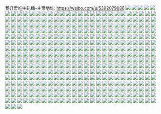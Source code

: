 我好爱吃牛轧糖-主页地址: https://weibo.com/u/5392079686 
![](https://wx4.sinaimg.cn/mw2000/005SUCfcly1h9kzugsl7mj30u014idor.jpg) 
![](https://wx4.sinaimg.cn/mw2000/005SUCfcly1h9kzuhhcf0j30u014own7.jpg) 
![](https://wx4.sinaimg.cn/mw2000/005SUCfcly1h9kzufnsnrj30u016p0y1.jpg) 
![](https://wx4.sinaimg.cn/mw2000/005SUCfcly1h9kkhvs0b6j313g0u043g.jpg) 
![](https://wx4.sinaimg.cn/mw2000/005SUCfcly1h9kkhw58gxj311v0u041u.jpg) 
![](https://wx4.sinaimg.cn/mw2000/005SUCfcly1h9kkhwgxinj31fn0r9gpw.jpg) 
![](https://wx4.sinaimg.cn/mw2000/005SUCfcly1h9kkhwu2ibj31iv0qmtfe.jpg) 
![](https://wx4.sinaimg.cn/mw2000/005SUCfcly1h9kkhx6j85j319v0s0wit.jpg) 
![](https://wx4.sinaimg.cn/mw2000/005SUCfcly1h9kkhvh92ij31bv0sl79a.jpg) 
![](https://wx4.sinaimg.cn/mw2000/005SUCfcly1h9jpg7xs82j319k0u0448.jpg) 
![](https://wx4.sinaimg.cn/mw2000/005SUCfcly1h9it75320lj30u0140qas.jpg) 
![](https://wx4.sinaimg.cn/mw2000/005SUCfcly1h9it75o69ij30u0140q9w.jpg) 
![](https://wx4.sinaimg.cn/mw2000/005SUCfcly1h9it74c6g5j30u013u101.jpg) 
![](https://wx4.sinaimg.cn/mw2000/005SUCfcly1h9h80gibfqj30u01cf10h.jpg) 
![](https://wx4.sinaimg.cn/mw2000/005SUCfcly1h9h80g0b1dj30u01bt7bl.jpg) 
![](https://wx4.sinaimg.cn/mw2000/005SUCfcly1h9gabzqoo3j30wi0a6jt8.jpg) 
![](https://wx4.sinaimg.cn/mw2000/005SUCfcly1h9fben9w0bj30u01sytkt.jpg) 
![](https://wx4.sinaimg.cn/mw2000/005SUCfcly1h9fbevyojrj30u01syn8r.jpg) 
![](https://wx4.sinaimg.cn/mw2000/005SUCfcly1h9f6ht79g2j30u0140wmm.jpg) 
![](https://wx4.sinaimg.cn/mw2000/005SUCfcly1h9f6htt3c5j30u014bn4l.jpg) 
![](https://wx4.sinaimg.cn/mw2000/005SUCfcly1h9f6hu7geaj30u015cahd.jpg) 
![](https://wx4.sinaimg.cn/mw2000/005SUCfcly1h9f2pi5rzpj30r80o4q53.jpg) 
![](https://wx4.sinaimg.cn/mw2000/005SUCfcly1h9f2phx4qaj30yb0km426.jpg) 
![](https://wx4.sinaimg.cn/mw2000/005SUCfcly1h9erq0zhh2j30u0140tkg.jpg) 
![](https://wx4.sinaimg.cn/mw2000/005SUCfcly1h9d0kcpbdoj30u01gatfu.jpg) 
![](https://wx4.sinaimg.cn/mw2000/005SUCfcly1h9d0kdcdobj30u01jf0zk.jpg) 
![](https://wx4.sinaimg.cn/mw2000/005SUCfcly1h9cx3nk0anj31sy0u0tj1.jpg) 
![](https://wx4.sinaimg.cn/mw2000/005SUCfcly1h9asd7gvxkj30wi0jiwie.jpg) 
![](https://wx4.sinaimg.cn/mw2000/005SUCfcly1h9asd729fhj30u00wzag5.jpg) 
![](https://wx4.sinaimg.cn/mw2000/005SUCfcly1h9a66porcdj30u016ctd6.jpg) 
![](https://wx4.sinaimg.cn/mw2000/005SUCfcly1h91aam4b73j30u011xahb.jpg) 
![](https://wx4.sinaimg.cn/mw2000/005SUCfcly1h91aams9hfj30u012vgss.jpg) 
![](https://wx4.sinaimg.cn/mw2000/005SUCfcly1h91aan5j7wj30u00zxjw9.jpg) 
![](https://wx4.sinaimg.cn/mw2000/005SUCfcly1h91aaniqmgj30u010udlz.jpg) 
![](https://wx4.sinaimg.cn/mw2000/005SUCfcly1h8ye5npccfj30wi1ychdt.jpg) 
![](https://wx4.sinaimg.cn/mw2000/005SUCfcly1h8y09awg0rj30u00vc42v.jpg) 
![](https://wx4.sinaimg.cn/mw2000/005SUCfcly1h8xyrsz1pjj30u01hck0x.jpg) 
![](https://wx4.sinaimg.cn/mw2000/005SUCfcly1h8xyrttm9ej30u00vqdkz.jpg) 
![](https://wx4.sinaimg.cn/mw2000/005SUCfcly1h8xyru55u0j30uy0u0q9j.jpg) 
![](https://wx4.sinaimg.cn/mw2000/005SUCfcly1h8xyrs6iq4j30u0140wih.jpg) 
![](https://wx4.sinaimg.cn/mw2000/005SUCfcly1h8worz46vcj30u01syal3.jpg) 
![](https://wx4.sinaimg.cn/mw2000/005SUCfcly1h8wokzaslwj30u0140afv.jpg) 
![](https://wx4.sinaimg.cn/mw2000/005SUCfcly1h8tumzg6u5j31oc2cou0x.jpg) 
![](https://wx4.sinaimg.cn/mw2000/005SUCfcly1h8tumtow2tj31ld2avkjl.jpg) 
![](https://wx4.sinaimg.cn/mw2000/005SUCfcly1h8tun8pagtj31uv2mb1ky.jpg) 
![](https://wx4.sinaimg.cn/mw2000/005SUCfcly1h8t6nhfukhj30u0140n15.jpg) 
![](https://wx4.sinaimg.cn/mw2000/005SUCfcly1h8spwcq5qpj30wi0degnk.jpg) 
![](https://wx4.sinaimg.cn/mw2000/005SUCfcly1h8mydjminhj30w60u07a0.jpg) 
![](https://wx4.sinaimg.cn/mw2000/005SUCfcly1h8lpj7d64ej30wi0hvq70.jpg) 
![](https://wx4.sinaimg.cn/mw2000/005SUCfcly1h8hue14gihj31400u0n3z.jpg) 
![](https://wx4.sinaimg.cn/mw2000/005SUCfcly1h8cv6rxrx6j30u014ndoj.jpg) 
![](https://wx4.sinaimg.cn/mw2000/005SUCfcly1h88ao8e3gdj30u01407b6.jpg) 
![](https://wx4.sinaimg.cn/mw2000/005SUCfcly1h88ao8w0ufj30u0140wmp.jpg) 
![](https://wx4.sinaimg.cn/mw2000/005SUCfcly1h86xxnh22aj30u015u7ah.jpg) 
![](https://wx4.sinaimg.cn/mw2000/005SUCfcly1h84p8dku0jj30u01407c7.jpg) 
![](https://wx4.sinaimg.cn/mw2000/005SUCfcly1h7t9nzsbonj30u01eddj9.jpg) 
![](https://wx4.sinaimg.cn/mw2000/005SUCfcly1h7t9o14aroj30u01syn1r.jpg) 
![](https://wx4.sinaimg.cn/mw2000/005SUCfcly1h7t9nzexltj30u01sy46v.jpg) 
![](https://wx4.sinaimg.cn/mw2000/005SUCfcly1h7t9o242i7j30wi0syacr.jpg) 
![](https://wx4.sinaimg.cn/mw2000/005SUCfcly1h7r6cx8hgij30u01sydlt.jpg) 
![](https://wx4.sinaimg.cn/mw2000/005SUCfcly1h7pvhh4mfnj30wi0i0wfp.jpg) 
![](https://wx4.sinaimg.cn/mw2000/005SUCfcly1h7nqrin03cj30u01l5aej.jpg) 
![](https://wx4.sinaimg.cn/mw2000/005SUCfcly1h7nqrj45uzj30u01jhag6.jpg) 
![](https://wx4.sinaimg.cn/mw2000/005SUCfcly1h7nffum4zwj30u01kln6z.jpg) 
![](https://wx4.sinaimg.cn/mw2000/005SUCfcly1h7kynt37vej30wi08sgng.jpg) 
![](https://wx4.sinaimg.cn/mw2000/005SUCfcly1h7gmzlk5nqj30u01hgmyw.jpg) 
![](https://wx4.sinaimg.cn/mw2000/005SUCfcly1h7gmzm2hfzj30u01hhgsj.jpg) 
![](https://wx4.sinaimg.cn/mw2000/005SUCfcly1h7gmzl6vqxj30u01hg43l.jpg) 
![](https://wx4.sinaimg.cn/mw2000/005SUCfcly1h7gmzmdgt5j31900u0jsk.jpg) 
![](https://wx4.sinaimg.cn/mw2000/005SUCfcly1h7gmzmwtjej31780u074y.jpg) 
![](https://wx4.sinaimg.cn/mw2000/005SUCfcly1h7gmzopnvkj31900u0n6v.jpg) 
![](https://wx4.sinaimg.cn/mw2000/005SUCfcly1h7gmzn7xjxj30yu0u0797.jpg) 
![](https://wx4.sinaimg.cn/mw2000/005SUCfcly1h7gmznn0bpj31hg0u0wmr.jpg) 
![](https://wx4.sinaimg.cn/mw2000/005SUCfcly1h7gmzo3g6tj30u0190n39.jpg) 
![](https://wx4.sinaimg.cn/mw2000/005SUCfcly1h7eatqew9qj30u0190wrm.jpg) 
![](https://wx4.sinaimg.cn/mw2000/005SUCfcly1h7eatjdu22j30u018paea.jpg) 
![](https://wx4.sinaimg.cn/mw2000/005SUCfcly1h7eatigx9vj30u019hq8i.jpg) 
![](https://wx4.sinaimg.cn/mw2000/005SUCfcly1h7eatk86woj30u0190aca.jpg) 
![](https://wx4.sinaimg.cn/mw2000/005SUCfcly1h7eatkoxzcj30u01917cm.jpg) 
![](https://wx4.sinaimg.cn/mw2000/005SUCfcly1h7eatl7m8aj30u019010j.jpg) 
![](https://wx4.sinaimg.cn/mw2000/005SUCfcly1h7eatlsipkj30u0190wly.jpg) 
![](https://wx4.sinaimg.cn/mw2000/005SUCfcly1h7eatmi9cnj30u0190jzs.jpg) 
![](https://wx4.sinaimg.cn/mw2000/005SUCfcly1h7eatmy4f3j30u01907az.jpg) 
![](https://wx4.sinaimg.cn/mw2000/005SUCfcly1h7eatndz14j30u0191dhq.jpg) 
![](https://wx4.sinaimg.cn/mw2000/005SUCfcly1h7eauk0bkbj31900u0jzq.jpg) 
![](https://wx4.sinaimg.cn/mw2000/005SUCfcly1h7axgsxp6mj30u015y0zo.jpg) 
![](https://wx4.sinaimg.cn/mw2000/005SUCfcly1h7ajnhzcukj30u0136gsq.jpg) 
![](https://wx4.sinaimg.cn/mw2000/005SUCfcly1h7ajniaz09j30a60a9q38.jpg) 
![](https://wx4.sinaimg.cn/mw2000/005SUCfcly1h79o1m5swgj30wi0fyq4n.jpg) 
![](https://wx4.sinaimg.cn/mw2000/005SUCfcly1h79o1lrbh9j30u011hq3e.jpg) 
![](https://wx4.sinaimg.cn/mw2000/005SUCfcly1h79hhcv5ycj30o805x74n.jpg) 
![](https://wx4.sinaimg.cn/mw2000/005SUCfcly1h78kk4mytoj30u01407b5.jpg) 
![](https://wx4.sinaimg.cn/mw2000/005SUCfcly1h78kk5a2jcj30u014i77f.jpg) 
![](https://wx4.sinaimg.cn/mw2000/005SUCfcly1h78kk5zl11j31400u0gvb.jpg) 
![](https://wx4.sinaimg.cn/mw2000/005SUCfcly1h78kk6en58j30u010ete1.jpg) 
![](https://wx4.sinaimg.cn/mw2000/005SUCfcly1h76hd6l480j30u00wvn3m.jpg) 
![](https://wx4.sinaimg.cn/mw2000/005SUCfcly1h76hdbjct8j30u01syq7t.jpg) 
![](https://wx4.sinaimg.cn/mw2000/005SUCfcly1h76hebsnhlj30u01sy44c.jpg) 
![](https://wx4.sinaimg.cn/mw2000/005SUCfcly1h76hfzwm6hj30wi0id42c.jpg) 
![](https://wx4.sinaimg.cn/mw2000/005SUCfcly1h753uk42qrj30wi0twjvu.jpg) 
![](https://wx4.sinaimg.cn/mw2000/005SUCfcly1h73nl72m8uj30u012htab.jpg) 
![](https://wx4.sinaimg.cn/mw2000/005SUCfcly1h6zxur0895j30wi0kgtau.jpg) 
![](https://wx4.sinaimg.cn/mw2000/005SUCfcly1h6wywhn3eij30u0140qbt.jpg) 
![](https://wx4.sinaimg.cn/mw2000/005SUCfcly1h6wywgytkhj30u0140jz5.jpg) 
![](https://wx4.sinaimg.cn/mw2000/005SUCfcly1h6u409ie86j30u01sydlb.jpg) 
![](https://wx4.sinaimg.cn/mw2000/005SUCfcly1h6ricacalgj30u015wdib.jpg) 
![](https://wx4.sinaimg.cn/mw2000/005SUCfcly1h6r8romhw7j30u011gdlp.jpg) 
![](https://wx4.sinaimg.cn/mw2000/005SUCfcly1h6r8rp6cs2j30u00zkafs.jpg) 
![](https://wx4.sinaimg.cn/mw2000/005SUCfcly1h6r8rpqegdj30u0102wff.jpg) 
![](https://wx4.sinaimg.cn/mw2000/005SUCfcly1h6qxzwfmt6j30u012sjyu.jpg) 
![](https://wx4.sinaimg.cn/mw2000/005SUCfcly1h6qxzx5vnzj30u0140n6a.jpg) 
![](https://wx4.sinaimg.cn/mw2000/005SUCfcly1h6qxzxq6d1j31400u0whg.jpg) 
![](https://wx4.sinaimg.cn/mw2000/005SUCfcly1h6qy05nruvj30u013an3g.jpg) 
![](https://wx4.sinaimg.cn/mw2000/005SUCfcly1h6nxaqylbxj30u0140qb7.jpg) 
![](https://wx4.sinaimg.cn/mw2000/005SUCfcly1h6nxarbblij30u0140tfw.jpg) 
![](https://wx4.sinaimg.cn/mw2000/005SUCfcly1h6mpwgjm0pj30u0140q5m.jpg) 
![](https://wx4.sinaimg.cn/mw2000/005SUCfcly1h6mpwhklwcj30u0140go6.jpg) 
![](https://wx4.sinaimg.cn/mw2000/005SUCfcly1h6katyjan4j30ir0jm3zb.jpg) 
![](https://wx4.sinaimg.cn/mw2000/005SUCfcly1h6i1c80vvoj30u00xata7.jpg) 
![](https://wx4.sinaimg.cn/mw2000/005SUCfcly1h679fxoa86j30u01400xf.jpg) 
![](https://wx4.sinaimg.cn/mw2000/005SUCfcly1h679fx7u8qj30u0140wf7.jpg) 
![](https://wx4.sinaimg.cn/mw2000/005SUCfcly1h61stq0d20j30u01syn18.jpg) 
![](https://wx4.sinaimg.cn/mw2000/005SUCfcly1h5vhsiagi1j30u0184qi3.jpg) 
![](https://wx4.sinaimg.cn/mw2000/005SUCfcly1h5vhshp3ioj30u0140tl4.jpg) 
![](https://wx4.sinaimg.cn/mw2000/005SUCfcly1h5tl7ufurzj30vn0nr41g.jpg) 
![](https://wx4.sinaimg.cn/mw2000/005SUCfcly1h5se89k7mgj30wi0xsn2b.jpg) 
![](https://wx4.sinaimg.cn/mw2000/005SUCfcly1h5nytxdwatj319y1yshdt.jpg) 
![](https://wx4.sinaimg.cn/mw2000/005SUCfcly1h5mo1gwzg6j30u014yq8a.jpg) 
![](https://wx4.sinaimg.cn/mw2000/005SUCfcly1h5mo1h4kuyj30u0152dl6.jpg) 
![](https://wx4.sinaimg.cn/mw2000/005SUCfcly1h5kg2lsfxqj30u014078h.jpg) 
![](https://wx4.sinaimg.cn/mw2000/005SUCfcly1h5ivubqw0sj30u0153jz9.jpg) 
![](https://wx4.sinaimg.cn/mw2000/005SUCfcly1h5itanjfghj30u0140dl8.jpg) 
![](https://wx4.sinaimg.cn/mw2000/005SUCfcly1h5itar5catj30u014048e.jpg) 
![](https://wx4.sinaimg.cn/mw2000/005SUCfcly1h5epdffl9kj30ju0jktav.jpg) 
![](https://wx4.sinaimg.cn/mw2000/005SUCfcly1h5cxfvavhkj30u0140wm6.jpg) 
![](https://wx4.sinaimg.cn/mw2000/005SUCfcly1h5cxfurjtoj30u01400zw.jpg) 
![](https://wx4.sinaimg.cn/mw2000/005SUCfcly1h5a5bl7rukj30u01sygq8.jpg) 
![](https://wx4.sinaimg.cn/mw2000/005SUCfcly1h5a5bmyt48j30u01syq6i.jpg) 
![](https://wx4.sinaimg.cn/mw2000/005SUCfcly1h5a5btii7cj30u01sx43m.jpg) 
![](https://wx4.sinaimg.cn/mw2000/005SUCfcly1h5a5bj8xbxj30u014047x.jpg) 
![](https://wx4.sinaimg.cn/mw2000/005SUCfcly1h5a5bnxgoij31400u049t.jpg) 
![](https://wx4.sinaimg.cn/mw2000/005SUCfcly1h5a5boqk4wj31400u045t.jpg) 
![](https://wx4.sinaimg.cn/mw2000/005SUCfcly1h57uu5z4nuj30u0176dq8.jpg) 
![](https://wx4.sinaimg.cn/mw2000/005SUCfcly1h57uu6s7szj30u0164dq0.jpg) 
![](https://wx4.sinaimg.cn/mw2000/005SUCfcly1h57uu7sairj30u0140tgy.jpg) 
![](https://wx4.sinaimg.cn/mw2000/005SUCfcly1h57uu79csnj30u0140dnp.jpg) 
![](https://wx4.sinaimg.cn/mw2000/005SUCfcly1h56qncu646j30u01idwk2.jpg) 
![](https://wx4.sinaimg.cn/mw2000/005SUCfcly1h56ffet7n6j30u01sy0zg.jpg) 
![](https://wx4.sinaimg.cn/mw2000/005SUCfcly1h56ffdijnvj30u01sy79y.jpg) 
![](https://wx4.sinaimg.cn/mw2000/005SUCfcly1h51lmdlf6rj30u0160gwj.jpg) 
![](https://wx4.sinaimg.cn/mw2000/005SUCfcly1h51lmem189j30u0140k0h.jpg) 
![](https://wx4.sinaimg.cn/mw2000/005SUCfcly1h51lmf65rkj30u0140n5y.jpg) 
![](https://wx4.sinaimg.cn/mw2000/005SUCfcly1h50s24r0hvj31400u0tlq.jpg) 
![](https://wx4.sinaimg.cn/mw2000/005SUCfcly1h50s22wm2yj310w0u0agy.jpg) 
![](https://wx4.sinaimg.cn/mw2000/005SUCfcly1h50s22b1dej31400u049t.jpg) 
![](https://wx4.sinaimg.cn/mw2000/005SUCfcly1h50s23hmirj30u015malk.jpg) 
![](https://wx4.sinaimg.cn/mw2000/005SUCfcly1h50s244vo8j30u014tnap.jpg) 
![](https://wx4.sinaimg.cn/mw2000/005SUCfcly1h50s2637ogj30u015ln5d.jpg) 
![](https://wx4.sinaimg.cn/mw2000/005SUCfcly1h50s26r2wwj30u015cqbb.jpg) 
![](https://wx4.sinaimg.cn/mw2000/005SUCfcly1h4x7nor0a8j30u0190jvk.jpg) 
![](https://wx4.sinaimg.cn/mw2000/005SUCfcly1h4x1i2fsntj30u01527bv.jpg) 
![](https://wx4.sinaimg.cn/mw2000/005SUCfcly1h4wmhpe2gxj30u0190jx9.jpg) 
![](https://wx4.sinaimg.cn/mw2000/005SUCfcly1h4wmhpu831j30u0190dmh.jpg) 
![](https://wx4.sinaimg.cn/mw2000/005SUCfcly1h4wmhsjbt5j31400u07ct.jpg) 
![](https://wx4.sinaimg.cn/mw2000/005SUCfcly1h4wmhqbmhzj30u01b17au.jpg) 
![](https://wx4.sinaimg.cn/mw2000/005SUCfcly1h4wmhqwe9kj31900u0jyo.jpg) 
![](https://wx4.sinaimg.cn/mw2000/005SUCfcly1h4wmhrazr7j30u019a0xz.jpg) 
![](https://wx4.sinaimg.cn/mw2000/005SUCfcly1h4tuq21leqj30u01dygsr.jpg) 
![](https://wx4.sinaimg.cn/mw2000/005SUCfcly1h4kh4n5gjtj30sg0s7ai9.jpg) 
![](https://wx4.sinaimg.cn/mw2000/005SUCfcly1h4kh4l6c8lj30u00u0td2.jpg) 
![](https://wx4.sinaimg.cn/mw2000/005SUCfcly1h4d1bg1r8xj31sc1sckjl.jpg) 
![](https://wx4.sinaimg.cn/mw2000/005SUCfcly1h4d1bdp97ij31sc1scnpd.jpg) 
![](https://wx4.sinaimg.cn/mw2000/005SUCfcly1h4bgk5qj4tj30u01sy45h.jpg) 
![](https://wx4.sinaimg.cn/mw2000/005SUCfcly1h450hx6obhj315o4qiqmw.jpg) 
![](https://wx4.sinaimg.cn/mw2000/005SUCfcly1h40q7bgtmuj31900u0agr.jpg) 
![](https://wx4.sinaimg.cn/mw2000/005SUCfcly1h3zy0krno4j30jy0k0aay.jpg) 
![](https://wx4.sinaimg.cn/mw2000/005SUCfcly1h3ysddkw31j30u01400zw.jpg) 
![](https://wx4.sinaimg.cn/mw2000/005SUCfcly1h3ysde6nf0j30u0140wm4.jpg) 
![](https://wx4.sinaimg.cn/mw2000/005SUCfcly1h3ysdfm9z1j30u014wjz0.jpg) 
![](https://wx4.sinaimg.cn/mw2000/005SUCfcly1h3ysdeqr1ej30u01av4b1.jpg) 
![](https://wx4.sinaimg.cn/mw2000/005SUCfcly1h3ysdf6rrrj30u0140tex.jpg) 
![](https://wx4.sinaimg.cn/mw2000/005SUCfcly1h3ysdgja6jj30u014047j.jpg) 
![](https://wx4.sinaimg.cn/mw2000/005SUCfcly1h3ysdd38wbj30u01syagh.jpg) 
![](https://wx4.sinaimg.cn/mw2000/005SUCfcly1h3vxyvlllrj30u013fqis.jpg) 
![](https://wx4.sinaimg.cn/mw2000/005SUCfcly1h3vxyupns3j30u0140qhb.jpg) 
![](https://wx4.sinaimg.cn/mw2000/005SUCfcly1h3vxyw9dm7j30u014m18k.jpg) 
![](https://wx4.sinaimg.cn/mw2000/005SUCfcly1h3vxywqgg8j30u014s4aa.jpg) 
![](https://wx4.sinaimg.cn/mw2000/005SUCfcly1h3vxyxzc0gj30u01dswr9.jpg) 
![](https://wx4.sinaimg.cn/mw2000/005SUCfcly1h3vxyxejjmj30u01404d0.jpg) 
![](https://wx4.sinaimg.cn/mw2000/005SUCfcly1h3vxyyj1rmj30u0148120.jpg) 
![](https://wx4.sinaimg.cn/mw2000/005SUCfcly1h3vxyz5s0nj30u01cuwsw.jpg) 
![](https://wx4.sinaimg.cn/mw2000/005SUCfcly1h3vxz0q70wj30u01syal6.jpg) 
![](https://wx4.sinaimg.cn/mw2000/005SUCfcly1h3p7j2ewyyj30u01sy78f.jpg) 
![](https://wx4.sinaimg.cn/mw2000/005SUCfcly1h3nt5x34a1j30u0140jy4.jpg) 
![](https://wx4.sinaimg.cn/mw2000/005SUCfcly1h3lehhptoqj30u019zwod.jpg) 
![](https://wx4.sinaimg.cn/mw2000/005SUCfcly1h3lehgy88jj30u01a0n5f.jpg) 
![](https://wx4.sinaimg.cn/mw2000/005SUCfcly1h3ag800zwhj30u014sjze.jpg) 
![](https://wx4.sinaimg.cn/mw2000/005SUCfcly1h3ag81kbcaj30u0156th3.jpg) 
![](https://wx4.sinaimg.cn/mw2000/005SUCfcly1h3ag811mp3j30u01400zk.jpg) 
![](https://wx4.sinaimg.cn/mw2000/005SUCfcly1h39br76w64j30u01sy7a2.jpg) 
![](https://wx4.sinaimg.cn/mw2000/005SUCfcly1h38pl7kkvsj30u01547av.jpg) 
![](https://wx4.sinaimg.cn/mw2000/005SUCfcly1h38pl71dm3j30u0140wju.jpg) 
![](https://wx4.sinaimg.cn/mw2000/005SUCfcly1h38pl8818bj30u013xn4e.jpg) 
![](https://wx4.sinaimg.cn/mw2000/005SUCfcly1h38pl8pkdhj30u0143tg4.jpg) 
![](https://wx4.sinaimg.cn/mw2000/005SUCfcly1h35lzpx121j30u015k46g.jpg) 
![](https://wx4.sinaimg.cn/mw2000/005SUCfcly1h35lzqukwcj30wi0lndi6.jpg) 
![](https://wx4.sinaimg.cn/mw2000/005SUCfcly1h33n1ymdo7j30u0147gqx.jpg) 
![](https://wx4.sinaimg.cn/mw2000/005SUCfcly1h33n1yzn0nj30u00x6n13.jpg) 
![](https://wx4.sinaimg.cn/mw2000/005SUCfcly1h33n1zz8k8j30u0140wjh.jpg) 
![](https://wx4.sinaimg.cn/mw2000/005SUCfcly1h33n1y8d36j30u00xewic.jpg) 
![](https://wx4.sinaimg.cn/mw2000/005SUCfcly1h33n1zilkij30u010wq7m.jpg) 
![](https://wx4.sinaimg.cn/mw2000/005SUCfcly1h32yrmdo89j30wi0rojtq.jpg) 
![](https://wx4.sinaimg.cn/mw2000/005SUCfcly1h32a2xs4gxj30u0140dk0.jpg) 
![](https://wx4.sinaimg.cn/mw2000/005SUCfcly1h32a2wtp7cj30rj0sgwjk.jpg) 
![](https://wx4.sinaimg.cn/mw2000/005SUCfcly1h32a30f7i8j30uj0u0juh.jpg) 
![](https://wx4.sinaimg.cn/mw2000/005SUCfcly1h30y1s74zgj30u01sydl0.jpg) 
![](https://wx4.sinaimg.cn/mw2000/005SUCfcly1h2yesx2wr5j31gl35s7wi.jpg) 
![](https://wx4.sinaimg.cn/mw2000/005SUCfcly1h2yesyl95mj31z8340b29.jpg) 
![](https://wx4.sinaimg.cn/mw2000/005SUCfcly1h2x9r77c0cj30u011ogr8.jpg) 
![](https://wx4.sinaimg.cn/mw2000/005SUCfcly1h2vftan84ej30wi0a0jsd.jpg) 
![](https://wx4.sinaimg.cn/mw2000/005SUCfcly1h2v61od74cj30u014s0zk.jpg) 
![](https://wx4.sinaimg.cn/mw2000/005SUCfcly1h2qsshlserj30u01sywjz.jpg) 
![](https://wx4.sinaimg.cn/mw2000/005SUCfcly1h2pkpv1ov6j30u012n44u.jpg) 
![](https://wx4.sinaimg.cn/mw2000/005SUCfcly1h2ofmy15d9j30u0140n3o.jpg) 
![](https://wx4.sinaimg.cn/mw2000/005SUCfcly1h2ofphmfwdj30u0140jyy.jpg) 
![](https://wx4.sinaimg.cn/mw2000/005SUCfcly1h2nc545aobj30u01b8n3v.jpg) 
![](https://wx4.sinaimg.cn/mw2000/005SUCfcly1h2nc54pmkuj30u01a6gqz.jpg) 
![](https://wx4.sinaimg.cn/mw2000/005SUCfcly1h2hjaes92pj30u01sy78d.jpg) 
![](https://wx4.sinaimg.cn/mw2000/005SUCfcly1h2bamhk96oj30g60fpq41.jpg) 
![](https://wx4.sinaimg.cn/mw2000/005SUCfcly1h236mqhyh5j326x3407wi.jpg) 
![](https://wx4.sinaimg.cn/mw2000/005SUCfcly1h236ml2p8tj324r3414qq.jpg) 
![](https://wx4.sinaimg.cn/mw2000/005SUCfcly1h1vl1w1mchj30u0140101.jpg) 
![](https://wx4.sinaimg.cn/mw2000/005SUCfcly1h1vl1xhsy2j30u0140wm5.jpg) 
![](https://wx4.sinaimg.cn/mw2000/005SUCfcly1h1vl1wr7uqj30u0140qam.jpg) 
![](https://wx4.sinaimg.cn/mw2000/005SUCfcly1h1vl1y1j09j30u0140gt4.jpg) 
![](https://wx4.sinaimg.cn/mw2000/005SUCfcly1h1rmebsm2fj30u0140wlk.jpg) 
![](https://wx4.sinaimg.cn/mw2000/005SUCfcly1h1rmed0komj30u0140agr.jpg) 
![](https://wx4.sinaimg.cn/mw2000/005SUCfcly1h1rmeb0jnij30u014s7bv.jpg) 
![](https://wx4.sinaimg.cn/mw2000/005SUCfcly1h1rmef0gilj30u01400xp.jpg) 
![](https://wx4.sinaimg.cn/mw2000/005SUCfcly1h1rmednnncj30u0140q8u.jpg) 
![](https://wx4.sinaimg.cn/mw2000/005SUCfcly1h1rmeg2quvj30u014kguf.jpg) 
![](https://wx4.sinaimg.cn/mw2000/005SUCfcly1h1nhriud58j30u01hpn1k.jpg) 
![](https://wx4.sinaimg.cn/mw2000/005SUCfcly1h1nhrj4fbpj30u01hndki.jpg) 
![](https://wx4.sinaimg.cn/mw2000/005SUCfcly1h1n4tf4c9nj30u01bqdl3.jpg) 
![](https://wx4.sinaimg.cn/mw2000/005SUCfcly1h1n4tg63juj30u01bqjwe.jpg) 
![](https://wx4.sinaimg.cn/mw2000/005SUCfcly1h1m83qz0b2j30wi0ergn6.jpg) 
![](https://wx4.sinaimg.cn/mw2000/005SUCfcly1h1kysw8g9lj30vm0c7wfe.jpg) 
![](https://wx4.sinaimg.cn/mw2000/005SUCfcly1h1ie684zutj30wi0txach.jpg) 
![](https://wx4.sinaimg.cn/mw2000/005SUCfcly1h1g2mezdszj30c60bc74n.jpg) 
![](https://wx4.sinaimg.cn/mw2000/005SUCfcly1h1g2m0rtovj30lt0kwq4h.jpg) 
![](https://wx4.sinaimg.cn/mw2000/005SUCfcly1h1fdkmvyc0j31n52rjtzs.jpg) 
![](https://wx4.sinaimg.cn/mw2000/005SUCfcly1h1e5lq7shej30u0140tfg.jpg) 
![](https://wx4.sinaimg.cn/mw2000/005SUCfcly1h1e5lrnid4j30u00ziq8q.jpg) 
![](https://wx4.sinaimg.cn/mw2000/005SUCfcly1h1e5lr2we0j30u01ecjzm.jpg) 
![](https://wx4.sinaimg.cn/mw2000/005SUCfcly1h1aaidwhtuj30u01sy45f.jpg) 
![](https://wx4.sinaimg.cn/mw2000/005SUCfcly1h1aaie98y7j30wi0esab0.jpg) 
![](https://wx4.sinaimg.cn/mw2000/005SUCfcly1h1aaiehajzj30u00u040p.jpg) 
![](https://wx4.sinaimg.cn/mw2000/005SUCfcly1h183s04i2oj30g60fpq41.jpg) 
![](https://wx4.sinaimg.cn/mw2000/005SUCfcly1h16v1y7l2uj30u018mjyh.jpg) 
![](https://wx4.sinaimg.cn/mw2000/005SUCfcly1h16v1z1wh4j30u0129n3b.jpg) 
![](https://wx4.sinaimg.cn/mw2000/005SUCfcly1h16sbau9mpj30u01syjxt.jpg) 
![](https://wx4.sinaimg.cn/mw2000/005SUCfcly1h14qzdtkccj30u013zn2z.jpg) 
![](https://wx4.sinaimg.cn/mw2000/005SUCfcly1h10ewu7yqqj30u01hm438.jpg) 
![](https://wx4.sinaimg.cn/mw2000/005SUCfcly1h10ewumqxoj30u01hyn1o.jpg) 
![](https://wx4.sinaimg.cn/mw2000/005SUCfcly1h10ewv5r55j30u01pl44w.jpg) 
![](https://wx4.sinaimg.cn/mw2000/005SUCfcly1h10ewtreosj30u01o80ze.jpg) 
![](https://wx4.sinaimg.cn/mw2000/005SUCfcly1h0wivl91k9j313z0u0gtq.jpg) 
![](https://wx4.sinaimg.cn/mw2000/005SUCfcly1h0u43zvoryj30v90q8tbt.jpg) 
![](https://wx4.sinaimg.cn/mw2000/005SUCfcly1h0sbviofznj30u012sgrm.jpg) 
![](https://wx4.sinaimg.cn/mw2000/005SUCfcly1h0p9byuuq5j30wi0g3gn9.jpg) 
![](https://wx4.sinaimg.cn/mw2000/005SUCfcly1h0p9byle3qj30wi0tydh0.jpg) 
![](https://wx4.sinaimg.cn/mw2000/005SUCfcly1h0omz1ipf2j30v90q8tbt.jpg) 
![](https://wx4.sinaimg.cn/mw2000/005SUCfcly1h0nkvtiq75j30u017xtba.jpg) 
![](https://wx4.sinaimg.cn/mw2000/005SUCfcly1h0nkwl1rymj30u015ggno.jpg) 
![](https://wx4.sinaimg.cn/mw2000/005SUCfcly1h0nkvu8w1rj30u0130go8.jpg) 
![](https://wx4.sinaimg.cn/mw2000/005SUCfcly1h0nkvsy6n8j30u018976v.jpg) 
![](https://wx4.sinaimg.cn/mw2000/005SUCfcly1h0nkvuoendj30u00yrwga.jpg) 
![](https://wx4.sinaimg.cn/mw2000/005SUCfcly1h0mg9nifqsj30u01syn2w.jpg) 
![](https://wx4.sinaimg.cn/mw2000/005SUCfcly1h0j1wl0k91j30u0140tdx.jpg) 
![](https://wx4.sinaimg.cn/mw2000/005SUCfcly1h0j1wlj1hij30u0140aff.jpg) 
![](https://wx4.sinaimg.cn/mw2000/005SUCfcly1h0gjnx2ev1j30u019jwku.jpg) 
![](https://wx4.sinaimg.cn/mw2000/005SUCfcly1h0dpi975vej30ve16w7k9.jpg) 
![](https://wx4.sinaimg.cn/mw2000/005SUCfcly1h0dpialo9vj30vq16w18b.jpg) 
![](https://wx4.sinaimg.cn/mw2000/005SUCfcly1h0dpikpe62j31n62drx6p.jpg) 
![](https://wx4.sinaimg.cn/mw2000/005SUCfcly1h0dpio3nepj30u014iqeo.jpg) 
![](https://wx4.sinaimg.cn/mw2000/005SUCfcly1h0dpiq8ldpj30w616wwut.jpg) 
![](https://wx4.sinaimg.cn/mw2000/005SUCfcly1h0d0kx5dy1j30yi0ld75o.jpg) 
![](https://wx4.sinaimg.cn/mw2000/005SUCfcly1h0d0kxfl4qj30ti0hd3ze.jpg) 
![](https://wx4.sinaimg.cn/mw2000/005SUCfcly1h0d0lkb7ypj30u01syn1y.jpg) 
![](https://wx4.sinaimg.cn/mw2000/005SUCfcly1h0cv1eq8ekj30u0140n5o.jpg) 
![](https://wx4.sinaimg.cn/mw2000/005SUCfcly1h0bykqdbg7j30wi066aa9.jpg) 
![](https://wx4.sinaimg.cn/mw2000/005SUCfcly1h0buq2pvwzj30u01gbgvb.jpg) 
![](https://wx4.sinaimg.cn/mw2000/005SUCfcly1h09jwibvkpj30u00uygqt.jpg) 
![](https://wx4.sinaimg.cn/mw2000/005SUCfcly1h04173ezfxj30iy0yegoy.jpg) 
![](https://wx4.sinaimg.cn/mw2000/005SUCfcly1gzur5ff1waj30kb0jrmy0.jpg) 
![](https://wx4.sinaimg.cn/mw2000/005SUCfcly1gzov7caba8j30s11q477i.jpg) 
![](https://wx4.sinaimg.cn/mw2000/005SUCfcly1gznmz3oyx3j30u017vqbj.jpg) 
![](https://wx4.sinaimg.cn/mw2000/005SUCfcly1gznmz36kalj30u0140n50.jpg) 
![](https://wx4.sinaimg.cn/mw2000/005SUCfcly1gznmz494fbj30u0140wlt.jpg) 
![](https://wx4.sinaimg.cn/mw2000/005SUCfcly1gzj1ascep2j30u01evtdz.jpg) 
![](https://wx4.sinaimg.cn/mw2000/005SUCfcly1gzhdg8e8ftj33402c0x6q.jpg) 
![](https://wx4.sinaimg.cn/mw2000/005SUCfcly1gzhdgdpr2hj32c0340qv6.jpg) 
![](https://wx4.sinaimg.cn/mw2000/005SUCfcly1gzb6nzib6vj30u017laha.jpg) 
![](https://wx4.sinaimg.cn/mw2000/005SUCfcly1gz7c97iwi8j30yx0u07bi.jpg) 
![](https://wx4.sinaimg.cn/mw2000/005SUCfcly1gz7c97zge9j30u00vjtet.jpg) 
![](https://wx4.sinaimg.cn/mw2000/005SUCfcly1gz6e9ec6b0j30u01syq6s.jpg) 
![](https://wx4.sinaimg.cn/mw2000/005SUCfcly1gymnkene5nj315o1jkdv8.jpg) 
![](https://wx4.sinaimg.cn/mw2000/005SUCfcly1gymnkdplbbj30xc1uox12.jpg) 
![](https://wx4.sinaimg.cn/mw2000/005SUCfcly1gymnki6vwfj32001c0tqg.jpg) 
![](https://wx4.sinaimg.cn/mw2000/005SUCfcly1gymnkghktoj32001c01kx.jpg) 
![](https://wx4.sinaimg.cn/mw2000/005SUCfcly1gymnkhpdcej32001e07wh.jpg) 
![](https://wx4.sinaimg.cn/mw2000/005SUCfcly1gymnkfkfz1j32001c01kx.jpg) 
![](https://wx4.sinaimg.cn/mw2000/005SUCfcly1gymnm38p6ej32001c0hdt.jpg) 
![](https://wx4.sinaimg.cn/mw2000/005SUCfcly1gymnmyntksj31c0200wq3.jpg) 
![](https://wx4.sinaimg.cn/mw2000/005SUCfcly1gymnnazi7tj32001c0h5u.jpg) 
![](https://wx4.sinaimg.cn/mw2000/005SUCfcly1gyfr4be80fj30u01407ck.jpg) 
![](https://wx4.sinaimg.cn/mw2000/005SUCfcly1gyedu016szj30u013kq8w.jpg) 
![](https://wx4.sinaimg.cn/mw2000/005SUCfcly1gyedu1nofcj30u013z46m.jpg) 
![](https://wx4.sinaimg.cn/mw2000/005SUCfcly1gydd2n1kumj324z33z4qq.jpg) 
![](https://wx4.sinaimg.cn/mw2000/005SUCfcly1gyap6dw5lwj30u0107799.jpg) 
![](https://wx4.sinaimg.cn/mw2000/005SUCfcly1gxazqbgltgj30wi1ycai6.jpg) 
![](https://wx4.sinaimg.cn/mw2000/005SUCfcly1gxazqbz9vzj30wi1ycqja.jpg) 
![](https://wx4.sinaimg.cn/mw2000/005SUCfcly1gxau0milmtj30si120wom.jpg) 
![](https://wx4.sinaimg.cn/mw2000/005SUCfcly1gwotr9u9fmj30u01eatfw.jpg) 
![](https://wx4.sinaimg.cn/mw2000/005SUCfcly1gwocednq8zj30u0140n5d.jpg) 
![](https://wx4.sinaimg.cn/mw2000/005SUCfcly1gvfwy0djgpj60u00yvdkv02.jpg) 
![](https://wx4.sinaimg.cn/mw2000/005SUCfcly1gvcrocnp3hj60u01sywfr02.jpg) 
![](https://wx4.sinaimg.cn/mw2000/005SUCfcly1gvc9f6tty9j60u0140dkq02.jpg) 
![](https://wx4.sinaimg.cn/mw2000/005SUCfcly1gvbjrzccbjj60u0140n3l02.jpg) 
![](https://wx4.sinaimg.cn/mw2000/005SUCfcly1gvbjrz16x2j60u0140gru02.jpg) 
![](https://wx4.sinaimg.cn/mw2000/005SUCfcly1gva6rqigt5j60u016twnl02.jpg) 
![](https://wx4.sinaimg.cn/mw2000/005SUCfcly1gva6rsiqa4j60u0132gug02.jpg) 
![](https://wx4.sinaimg.cn/mw2000/005SUCfcly1gv98180ya3j60u011644s02.jpg) 
![](https://wx4.sinaimg.cn/mw2000/005SUCfcly1gv981a2tazj60u011yn3k02.jpg) 
![](https://wx4.sinaimg.cn/mw2000/005SUCfcly1gv981c3104j60u00zm0yd02.jpg) 
![](https://wx4.sinaimg.cn/mw2000/005SUCfcly1gv981e1c9fj60u012xn3k02.jpg) 
![](https://wx4.sinaimg.cn/mw2000/005SUCfcly1gv83354xsaj60u01syaet02.jpg) 
![](https://wx4.sinaimg.cn/mw2000/005SUCfcly1gv8336hf03j60u01sy78r02.jpg) 
![](https://wx4.sinaimg.cn/mw2000/005SUCfcly1gv74fbqqgxj60u014046102.jpg) 
![](https://wx4.sinaimg.cn/mw2000/005SUCfcly1gv74f8jbbkj30u0140wo5.jpg) 
![](https://wx4.sinaimg.cn/mw2000/005SUCfcly1guu7mnbobqj61400u00xd02.jpg) 
![](https://wx4.sinaimg.cn/mw2000/005SUCfcly1guu7mnpl3sj61400u0jwg02.jpg) 
![](https://wx4.sinaimg.cn/mw2000/005SUCfcly1guu7mpgwt3j61400u0aeq02.jpg) 
![](https://wx4.sinaimg.cn/mw2000/005SUCfcly1guu3ghm88xj60u0140ah502.jpg) 
![](https://wx4.sinaimg.cn/mw2000/005SUCfcly1guoi17cv91j613z0u0q7202.jpg) 
![](https://wx4.sinaimg.cn/mw2000/005SUCfcly1guoi189hqnj613z0u00x402.jpg) 
![](https://wx4.sinaimg.cn/mw2000/005SUCfcly1gulnxt8wr8j60u00upaf502.jpg) 
![](https://wx4.sinaimg.cn/mw2000/005SUCfcly1guk06njxwvj61400u0k4o02.jpg) 
![](https://wx4.sinaimg.cn/mw2000/005SUCfcly1guk06ozh9mj31400u0wju.jpg) 
![](https://wx4.sinaimg.cn/mw2000/005SUCfcly1guk06pzx3rj31400u00zd.jpg) 
![](https://wx4.sinaimg.cn/mw2000/005SUCfcly1guk06qx0e9j61400u0q8p02.jpg) 
![](https://wx4.sinaimg.cn/mw2000/005SUCfcly1guhb4skdbdj60ur0u043502.jpg) 
![](https://wx4.sinaimg.cn/mw2000/005SUCfcly1guft3bs0qfj60u0140ted02.jpg) 
![](https://wx4.sinaimg.cn/mw2000/005SUCfcly1guft3cfm41j60u0140jyg02.jpg) 
![](https://wx4.sinaimg.cn/mw2000/005SUCfcly1gu3trn1d9aj31400u0jvq.jpg) 
![](https://wx4.sinaimg.cn/mw2000/005SUCfcly1gu3ts8x7k7j30u0140al2.jpg) 
![](https://wx4.sinaimg.cn/mw2000/005SUCfcly1gtr79ipb06j30u00vg0wc.jpg) 
![](https://wx4.sinaimg.cn/mw2000/005SUCfcly1gtpdx9fwhtj33402c0hdu.jpg) 
![](https://wx4.sinaimg.cn/mw2000/005SUCfcly1gtga3q7bwij33402c04qr.jpg) 
![](https://wx4.sinaimg.cn/mw2000/005SUCfcly1gtarthkc07j33402c07wi.jpg) 
![](https://wx4.sinaimg.cn/mw2000/005SUCfcly1gt3cbw5bs6j32tc2407wi.jpg) 
![](https://wx4.sinaimg.cn/mw2000/005SUCfcly1gt3cbwujy4j32tc2407wi.jpg) 
![](https://wx4.sinaimg.cn/mw2000/005SUCfcly1gsx0091nkej30qo0pljtg.jpg) 
![](https://wx4.sinaimg.cn/mw2000/005SUCfcly1gsosjpbrf1j31sc2dshdu.jpg) 
![](https://wx4.sinaimg.cn/mw2000/005SUCfcly1gsndnsicj2j31400u0tg7.jpg) 
![](https://wx4.sinaimg.cn/mw2000/005SUCfcly1gsjb2whw49j30zk1hc1jm.jpg) 
![](https://wx4.sinaimg.cn/mw2000/005SUCfcly1gsit5ekuimj30u00u0gnu.jpg) 
![](https://wx4.sinaimg.cn/mw2000/005SUCfcly1gsdg5kjahlj30t40o60wq.jpg) 
![](https://wx4.sinaimg.cn/mw2000/005SUCfcly1gsb4oaxftqj30js0udjyp.jpg) 
![](https://wx4.sinaimg.cn/mw2000/005SUCfcly1gsb4obgu33j33402c07wh.jpg) 
![](https://wx4.sinaimg.cn/mw2000/005SUCfcly1gsb4oczmrjj33402c01gn.jpg) 
![](https://wx4.sinaimg.cn/mw2000/005SUCfcly1gs9y8a4exyj32c0340x6q.jpg) 
![](https://wx4.sinaimg.cn/mw2000/005SUCfcly1gs9y8blr6qj33402c0b2a.jpg) 
![](https://wx4.sinaimg.cn/mw2000/005SUCfcly1gs9y8e4fnmj33402c07wi.jpg) 
![](https://wx4.sinaimg.cn/mw2000/005SUCfcly1gs9y8hs6nfj32c0340b2b.jpg) 
![](https://wx4.sinaimg.cn/mw2000/005SUCfcly1grx2qfko3oj30u019zalh.jpg) 
![](https://wx4.sinaimg.cn/mw2000/005SUCfcly1grw2i4m0zej31400u079m.jpg) 
![](https://wx4.sinaimg.cn/mw2000/005SUCfcly1grw2i41b8bj31400u0afu.jpg) 
![](https://wx4.sinaimg.cn/mw2000/005SUCfcly1grodktcqmmj33402c0u12.jpg) 
![](https://wx4.sinaimg.cn/mw2000/005SUCfcly1grodkraajkj33402c0x6u.jpg) 
![](https://wx4.sinaimg.cn/mw2000/005SUCfcly1gri9pc9hgej31400u0n2w.jpg) 
![](https://wx4.sinaimg.cn/mw2000/005SUCfcly1greqnphnsdj30u0177wow.jpg) 
![](https://wx4.sinaimg.cn/mw2000/005SUCfcly1grc9iqisxmj30u01doqer.jpg) 
![](https://wx4.sinaimg.cn/mw2000/005SUCfcly1grc9iqisxmj30u01doqer.jpg) 
![](https://wx4.sinaimg.cn/mw2000/005SUCfcly1gqvoqpattrj30u02b9h0u.jpg) 
![](https://wx4.sinaimg.cn/mw2000/005SUCfcly1gqtbr1v5juj30u01sy7wi.jpg) 
![](https://wx4.sinaimg.cn/mw2000/005SUCfcly1gqtahts9fcj30u00u0n03.jpg) 
![](https://wx4.sinaimg.cn/mw2000/005SUCfcly1gqs5to0yhoj30u012uk4t.jpg) 
![](https://wx4.sinaimg.cn/mw2000/005SUCfcly1gqs5tpe2e1j30u012mk3k.jpg) 
![](https://wx4.sinaimg.cn/mw2000/005SUCfcly1gqp6ziniduj30u0122jw5.jpg) 
![](https://wx4.sinaimg.cn/mw2000/005SUCfcly1gqp6zj1bsfj30u010x43c.jpg) 
![](https://wx4.sinaimg.cn/mw2000/005SUCfcly1gqdmgiiimqj30u0140wkm.jpg) 
![](https://wx4.sinaimg.cn/mw2000/005SUCfcly1gpyha6tr2cj30rs15oh6d.jpg) 
![](https://wx4.sinaimg.cn/mw2000/005SUCfcly1gpyha59x9nj31400u0nby.jpg) 
![](https://wx4.sinaimg.cn/mw2000/005SUCfcly1gpo77vnmw2j30u0140wt6.jpg) 
![](https://wx4.sinaimg.cn/mw2000/005SUCfcly1gpo77wk71dj30u0140qic.jpg) 
![](https://wx4.sinaimg.cn/mw2000/005SUCfcly1gp15spwl68j32c035gx6r.jpg) 
![](https://wx4.sinaimg.cn/mw2000/005SUCfcly1goyo8v3vpuj30u0140gte.jpg) 
![](https://wx4.sinaimg.cn/mw2000/005SUCfcly1goyo8w2o3oj30u0140wmv.jpg) 
![](https://wx4.sinaimg.cn/mw2000/005SUCfcly1goyo8x7kh7j30u0140gtw.jpg) 
![](https://wx4.sinaimg.cn/mw2000/005SUCfcly1goyo8uomqtj30u0140ti9.jpg) 
![](https://wx4.sinaimg.cn/mw2000/005SUCfcly1goq6ngm6skj30u0140aik.jpg) 
![](https://wx4.sinaimg.cn/mw2000/005SUCfcly1gop9o3qulpj30u01sy4b7.jpg) 
![](https://wx4.sinaimg.cn/mw2000/005SUCfcly1gobpop63l6j30u018ak2v.jpg) 
![](https://wx4.sinaimg.cn/mw2000/005SUCfcly1go5izy2l0mj31j124wkjl.jpg) 
![](https://wx4.sinaimg.cn/mw2000/005SUCfcly1go5izvktwzj31nv25qe81.jpg) 
![](https://wx4.sinaimg.cn/mw2000/005SUCfcly1go4v1ra6t2j31sc2fikjl.jpg) 
![](https://wx4.sinaimg.cn/mw2000/005SUCfcly1gabf4e5t5zj30u014ntqt.jpg) 
